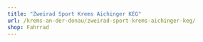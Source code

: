 ```yaml
---
title: "Zweirad Sport Krems Aichinger KEG"
url: /krems-an-der-donau/zweirad-sport-krems-aichinger-keg/
shop: Fahrrad
---
```

